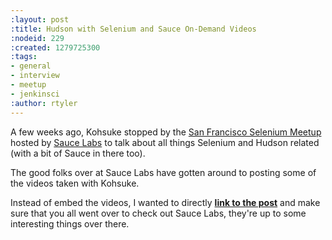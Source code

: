 ```yaml
---
:layout: post
:title: Hudson with Selenium and Sauce On-Demand Videos
:nodeid: 229
:created: 1279725300
:tags:
- general
- interview
- meetup
- jenkinsci
:author: rtyler
---
```

A few weeks ago, Kohsuke stopped by the [San Francisco Selenium Meetup](http://meetup.com/seleniumsanfrancisco) hosted by [Sauce Labs](http://saucelabs.com) to talk about all things Selenium and Hudson related (with a bit of Sauce in there too).

The good folks over at Sauce Labs have gotten around to posting some of the videos taken with Kohsuke.

Instead of embed the videos, I wanted to directly **[link to the post](http://saucelabs.com/blog/index.php/2010/07/sfse-meetup-videos-hudson-with-selenium-sauce-ondemand/)** and make sure that you all went over to check out Sauce Labs, they're up to some interesting things over there.
